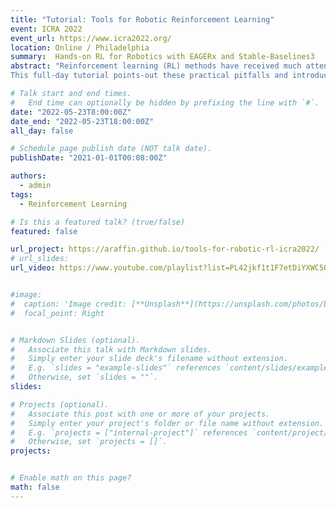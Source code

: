 ```yaml
---
title: "Tutorial: Tools for Robotic Reinforcement Learning"
event: ICRA 2022
event_url: https://www.icra2022.org/
location: Online / Philadelphia
summary:  Hands-on RL for Robotics with EAGERx and Stable-Baselines3
abstract: "Reinforcement learning (RL) methods have received much attention due to impressive results in many robotic applications. While RL promises learning-based control of near-optimal behaviors in theory, successful learning can elude practitioners due to various implementation challenges. Even if the best-suited learning method was selected, learning performance can nonetheless disappoint due to badly chosen hyper-parameters or an unreliable implementation of the algorithm. Furthermore, a learning task can be made unnecessarily hard by incorrect specifications.
This full-day tutorial points-out these practical pitfalls and introduces the audience to the tools for robotic RL that will aid roboticists in successfully solving robotic learning tasks, both in simulation and the real-world."

# Talk start and end times.
#   End time can optionally be hidden by prefixing the line with `#`.
date: "2022-05-23T8:00:00Z"
date_end: "2022-05-23T18:00:00Z"
all_day: false

# Schedule page publish date (NOT talk date).
publishDate: "2021-01-01T00:08:00Z"

authors:
  - admin
tags:
  - Reinforcement Learning

# Is this a featured talk? (true/false)
featured: false

url_project: https://araffin.github.io/tools-for-robotic-rl-icra2022/
# url_slides:
url_video: https://www.youtube.com/playlist?list=PL42jkf1t1F7etDiYXWC5Q77yIuVYhXNoy


#image:
#  caption: 'Image credit: [**Unsplash**](https://unsplash.com/photos/bzdhc5b3Bxs)'
#  focal_point: Right


# Markdown Slides (optional).
#   Associate this talk with Markdown slides.
#   Simply enter your slide deck's filename without extension.
#   E.g. `slides = "example-slides"` references `content/slides/example-slides.md`.
#   Otherwise, set `slides = ""`.
slides:

# Projects (optional).
#   Associate this post with one or more of your projects.
#   Simply enter your project's folder or file name without extension.
#   E.g. `projects = ["internal-project"]` references `content/project/deep-learning/index.md`.
#   Otherwise, set `projects = []`.
projects:


# Enable math on this page?
math: false
---
```

